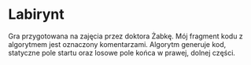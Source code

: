 # Labirynt
Gra przygotowana na zajęcia przez doktora Żabkę.
Mój fragment kodu z algorytmem jest oznaczony komentarzami.
Algorytm generuje kod, statyczne pole startu oraz losowe pole końca w prawej, dolnej części.